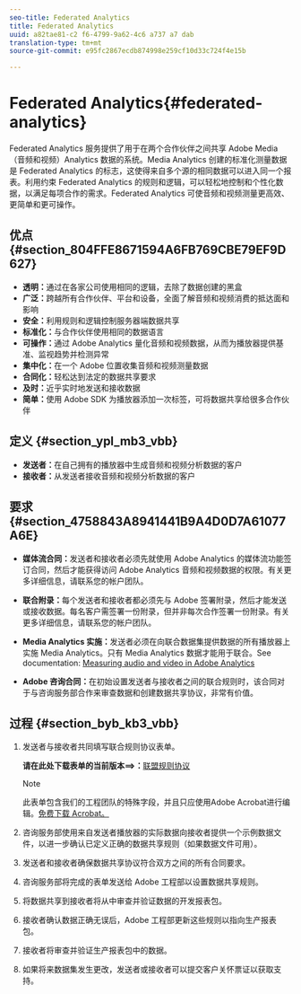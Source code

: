 ```yaml
---
seo-title: Federated Analytics
title: Federated Analytics
uuid: a82tae81-c2 f6-4799-9a62-4c6 a737 a7 dab
translation-type: tm+mt
source-git-commit: e95fc2867ecdb874998e259cf10d33c724f4e15b

---
```



# Federated Analytics{#federated-analytics}

Federated Analytics 服务提供了用于在两个合作伙伴之间共享 Adobe Media（音频和视频）Analytics 数据的系统。Media Analytics 创建的标准化测量数据是 Federated Analytics 的标志，这使得来自多个源的相同数据可以进入同一个报表。利用约束 Federated Analytics 的规则和逻辑，可以轻松地控制和个性化数据，以满足每项合作的需求。Federated Analytics 可使音频和视频测量更高效、更简单和更可操作。

## 优点 {#section_804FFE8671594A6FB769CBE79EF9D627}

* **透明：**&#x200B;通过在各家公司使用相同的逻辑，去除了数据创建的黑盒
* **广泛：**&#x200B;跨越所有合作伙伴、平台和设备，全面了解音频和视频消费的抵达面和影响
* **安全：**&#x200B;利用规则和逻辑控制服务器端数据共享
* **标准化：**&#x200B;与合作伙伴使用相同的数据语言
* **可操作：**&#x200B;通过 Adobe Analytics 量化音频和视频数据，从而为播放器提供基准、监视趋势并检测异常
* **集中化：**&#x200B;在一个 Adobe 位置收集音频和视频测量数据
* **合同化：**&#x200B;轻松达到法定的数据共享要求
* **及时：**&#x200B;近乎实时地发送和接收数据
* **简单：**&#x200B;使用 Adobe SDK 为播放器添加一次标签，可将数据共享给很多合作伙伴

## 定义 {#section_ypl_mb3_vbb}

* **发送者：**&#x200B;在自己拥有的播放器中生成音频和视频分析数据的客户
* **接收者：**&#x200B;从发送者接收音频和视频分析数据的客户

## 要求 {#section_4758843A8941441B9A4D0D7A61077A6E}

* **媒体流合同：**&#x200B;发送者和接收者必须先就使用 Adobe Analytics 的媒体流功能签订合同，然后才能获得访问 Adobe Analytics 音频和视频数据的权限。有关更多详细信息，请联系您的帐户团队。
* **联合附录：**&#x200B;每个发送者和接收者都必须先与 Adobe 签署附录，然后才能发送或接收数据。每名客户需签署一份附录，但并非每次合作签署一份附录。有关更多详细信息，请联系您的帐户团队。
* **Media Analytics 实施：**&#x200B;发送者必须在向联合数据集提供数据的所有播放器上实施 Media Analytics。只有 Media Analytics 数据才能用于联合。See documentation: [Measuring audio and video in Adobe Analytics](media-overview.md)

* **Adobe 咨询合同：**&#x200B;在初始设置发送者与接收者之间的联合规则时，该合同对于与咨询服务部合作来审查数据和创建数据共享协议，非常有价值。

## 过程 {#section_byb_kb3_vbb}

1. 发送者与接收者共同填写联合规则协议表单。

   **请在此处下载表单的当前版本==&gt;：**[联盟规则协议](/help/federated_analytics_form.pdf)

   >[!NOTE]
   >
   >此表单包含我们的工程团队的特殊字段，并且只应使用Adobe Acrobat进行编辑。[免费下载 Acrobat。](https://get.adobe.com/reader/)

1. 咨询服务部使用来自发送者播放器的实际数据向接收者提供一个示例数据文件，以进一步确认已定义正确的数据共享规则（如果数据文件可用）。
1. 发送者和接收者确保数据共享协议符合双方之间的所有合同要求。
1. 咨询服务部将完成的表单发送给 Adobe 工程部以设置数据共享规则。
1. 将数据共享到接收者将从中审查并验证数据的开发报表包。
1. 接收者确认数据正确无误后，Adobe 工程部更新这些规则以指向生产报表包。
1. 接收者将审查并验证生产报表包中的数据。
1. 如果将来数据集发生更改，发送者或接收者可以提交客户关怀票证以获取支持。


